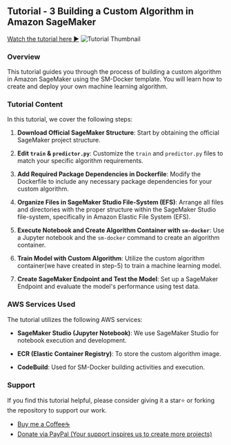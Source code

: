 ## Tutorial - 3 Building a Custom Algorithm in Amazon SageMaker

[Watch the tutorial here ►](https://youtu.be/_OjFubgXcWQ)
![Tutorial Thumbnail](https://github.com/Spidy20/Sagemaker-Tutorials/blob/master/Tutorial%20-%202%20Create%20Rest%20API%20for%20Sagemaker%20Endpoint/yt_thumb_2.jpg)

### Overview

This tutorial guides you through the process of building a custom algorithm in Amazon SageMaker using the SM-Docker template. You will learn how to create and deploy your own machine learning algorithm.

### Tutorial Content

In this tutorial, we cover the following steps:

1. **Download Official SageMaker Structure**: Start by obtaining the official SageMaker project structure.

2. **Edit `train` & `predictor.py`**: Customize the `train` and `predictor.py` files to match your specific algorithm requirements.

3. **Add Required Package Dependencies in Dockerfile**: Modify the Dockerfile to include any necessary package dependencies for your custom algorithm.

4. **Organize Files in SageMaker Studio File-System (EFS)**: Arrange all files and directories with the proper structure within the SageMaker Studio file-system, specifically in Amazon Elastic File System (EFS).

5. **Execute Notebook and Create Algorithm Container with `sm-docker`**: Use a Jupyter notebook and the `sm-docker` command to create an algorithm container.

6. **Train Model with Custom Algorithm**: Utilize the custom algorithm container(we have created in step-5) to train a machine learning model.

7. **Create SageMaker Endpoint and Test the Model**: Set up a SageMaker Endpoint and evaluate the model's performance using test data.

### AWS Services Used

The tutorial utilizes the following AWS services:

- **SageMaker Studio (Jupyter Notebook)**: We use SageMaker Studio for notebook execution and development.

- **ECR (Elastic Container Registry)**: To store the custom algorithm image.

- **CodeBuild**: Used for SM-Docker building activities and execution.

### Support

If you find this tutorial helpful, please consider giving it a star⭐ or forking the repository to support our work.

- [Buy me a Coffee☕](https://www.buymeacoffee.com/spidy20)
- [Donate via PayPal (Your support inspires us to create more projects)](https://www.paypal.me/spidy1820)

